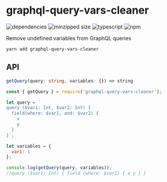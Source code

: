 # graphql-query-vars-cleaner
![dependencies](https://img.shields.io/david/bconnorwhite/graphql-query-vars-cleaner)
![minzipped size](https://img.shields.io/bundlephobia/minzip/graphql-query-vars-cleaner)
![typescript](https://img.shields.io/github/languages/top/bconnorwhite/graphql-query-vars-cleaner)
![npm](https://img.shields.io/npm/v/graphql-query-vars-cleaner)

Remove undefined variables from GraphQL queries

```
yarn add graphql-query-vars-cleaner
```

## API

```ts
getQuery(query: string, variables: {}) => string
```

```js
const { getQuery } = require('graphql-query-vars-cleaner');

let query = `
query ($var1: Int, $var2: Int) {
  field(where: $var1, and: $var2) {
    x
    y
  }
}`;

let variables = {
  var1: 1
};

console.log(getQuery(query, variables));
//query ($var1: Int) { field (where: $var1) { x y } }

```
